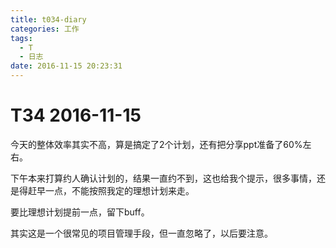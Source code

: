 ```yaml
---
title: t034-diary
categories: 工作
tags:
  - T
  - 日志
date: 2016-11-15 20:23:31
---
```

# T34 2016-11-15
今天的整体效率其实不高，算是搞定了2个计划，还有把分享ppt准备了60%左右。

下午本来打算约人确认计划的，结果一直约不到，这也给我个提示，很多事情，还是得赶早一点，不能按照我定的理想计划来走。

要比理想计划提前一点，留下buff。

其实这是一个很常见的项目管理手段，但一直忽略了，以后要注意。


